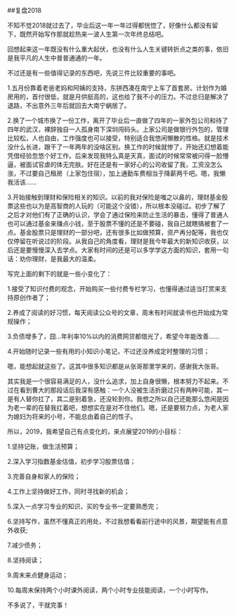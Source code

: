 ##复盘2018

不知不觉2018就过去了，毕业后这一年一年过得都恍惚了，好像什么都没有留下，既然开始写作那就趁热来一波人生第一次年终总结吧。

回想起来这一年既没有什么重大起伏，也没有什么人生关键转折点之类的事，依旧是我平凡的人生中普普通通的一年。

不过还是有一些值得记录的东西吧，先说三件比较重要的事吧。

1.五月份靠着老爸老妈和阿姨的支持，东拼西凑在南宁上车了首套房。计划作为婚房用的，首付很低，就是月供挺高的，这也给了我不小的压力。不过总归是解决了退路，不出意外三年后就回去大南宁蜗居了。

2.换了一个城市换了一份工作，离开了毕业后一直做了四年的一家外包公司和待了四年的武汉，裸辞独自一人孤身南下深圳闯码头。上家公司是做银行外包的，管理比较松，人也自由，工作强度也可以接受，特别适合我悠闲懒散的性格。就是技术没什么长进，跟干了一年两年的没啥区别。换工作的时候就惨了，开始还幻想着能凭借经验忽悠个好工作。后来发现我特么真是天真，面试的时候常常被问得一脸懵逼，被面试官虐的体无完肤。好在还是有一家好心的公司收留了我，工资没怎么涨，不过要自己租房（上家包住宿），加上通勤车费相当于降薪两千吧。嗯，我懒我活该......

3.开始接触到理财和保险相关的知识。以前的我对保险是嗤之以鼻的，理财基金股票这些也以为是高智商的人玩的（可能这个没错），所以根本没碰过。初步了解了之后才对他们有了正确的认识，学会了通过保险来防止生活的暴击，懂得了普通人也可以通过基金来赚点小钱，至于股票不懂的还是不要碰，我自己就瞎搞被套了一点。基金股票只是理财的一部分吧，还有很多比如做预算，资产再分配等，我也仅仅停留在听说过的阶段。从我自己的角度看，理财是我今年最大的新知识收获，以后还是要慢慢深入去学点。大家有时间的还是可以多学学这方面的知识，套用一句话：劝你理财，是我最大的温柔。

写完上面的剩下的就是一些小变化了：

1.接受了知识付费的观念，开始购买一些付费专栏学习，也懂得通过适当打赏来支持原创作者了；

2.养成了阅读的好习惯，每天阅读公众号的文章，周末有时间就读书也开始成为常规操作；

3.负债增多了，囧...年利率10%以内的消费网贷都借光了，希望今年能改善......

4.开始随时记录一些有用的小知识小笔记，不过还没养成定时整理的习惯；

嗯，能想起就这些了。这其中很多知识都是从张哥那里学来的，感谢我大张哥。

其实我是一个很容易满足的人，没什么追求，加上自身很懒，根本努力不起来。不过在看到曹大的那段话后我深有感触：一个人没被生活折磨过只有两种可能，其一是有人替你扛了，其二是别着急，还没轮到你。我想之所以自己还能那么悠闲是因为老一辈的在替我扛着吧，想想实在是对不住他们。嗯，还是要努力点，为老人家为媳妇为将来的小号，不能总由着自己的性子。

所以，2019，我希望自己有点变化的，来点展望2019的小目标：

1.坚持记账，做生活预算；  

2.深入学习指数基金估值，初步学习股票估值；

3.完善自身和家人的保险；

4.工作上坚持做好工作，同时寻找新的机会；

5.深入一点学习专业的知识，买的专业书一定要熟悉完；

6.坚持写作，虽然不懂真正的用处，不过我想看看前行途中的风景，期望能有点意外收获;

7.减少债务；

8.坚持阅读；

9.周末来点健身运动；

10.每周末保持两个小时课外阅读，两个小时专业技能阅读，一个小时写作。

不多说了，干就完事！
